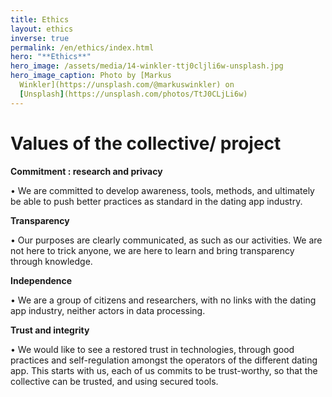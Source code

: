 ```yaml
---
title: Ethics
layout: ethics
inverse: true
permalink: /en/ethics/index.html
hero: "**Ethics**"
hero_image: /assets/media/14-winkler-ttj0cljli6w-unsplash.jpg
hero_image_caption: Photo by [Markus
  Winkler](https://unsplash.com/@markuswinkler) on
  [Unsplash](https://unsplash.com/photos/TtJ0CLjLi6w)
---
```

# Values of the collective/ project

**Commitment : research and privacy**

•	We are committed to develop awareness, tools, methods, and ultimately be able to push better practices as standard in the dating app industry.

**Transparency**

•	Our purposes are clearly communicated, as such as our activities. We are not here to trick anyone, we are here to learn and bring transparency through knowledge.

**Independence**

•	We are a group of citizens and researchers, with no links with the dating app industry, neither actors in data processing.

**Trust and integrity**

•	We would like to see a restored trust in technologies, through good practices and self-regulation amongst the operators of the different dating app. This starts with us, each of us commits to be trust-worthy, so that the collective can be trusted, and using secured tools.